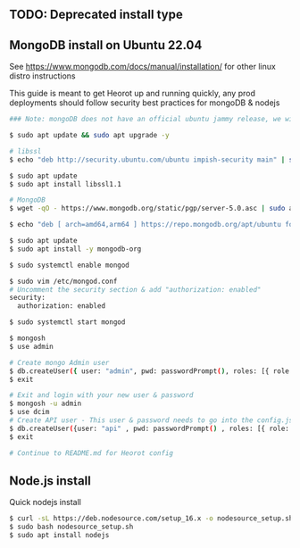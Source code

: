 ## TODO: Deprecated install type

## MongoDB install on Ubuntu 22.04

See https://www.mongodb.com/docs/manual/installation/ for other linux distro instructions

This guide is meant to get Heorot up and running quickly, any prod deployments should follow security best practices for mongoDB & nodejs

```bash
### Note: mongoDB does not have an official ubuntu jammy release, we will using the focal repo with a manual libssl install

$ sudo apt update && sudo apt upgrade -y

# libssl
$ echo "deb http://security.ubuntu.com/ubuntu impish-security main" | sudo tee /etc/apt/sources.list.d/impish-security.list

$ sudo apt update
$ sudo apt install libssl1.1

# MongoDB
$ wget -qO - https://www.mongodb.org/static/pgp/server-5.0.asc | sudo apt-key add -

$ echo "deb [ arch=amd64,arm64 ] https://repo.mongodb.org/apt/ubuntu focal/mongodb-org/5.0 multiverse" | sudo tee /etc/apt/sources.list.d/mongodb-org-5.0.list

$ sudo apt update
$ sudo apt install -y mongodb-org

$ sudo systemctl enable mongod

$ sudo vim /etc/mongod.conf
# Uncomment the security section & add "authorization: enabled"
security:
  authorization: enabled

$ sudo systemctl start mongod

$ mongosh
$ use admin

# Create mongo Admin user
$ db.createUser({ user: "admin", pwd: passwordPrompt(), roles: [{ role: "root", db: "admin" }]})
$ exit

# Exit and login with your new user & password
$ mongosh -u admin
$ use dcim
# Create API user - This user & password needs to go into the config.js file in heorot/api/
$ db.createUser({user: "api" , pwd: passwordPrompt() , roles: [{ role: "readWrite" , db: "dcim"}]})
$ exit

# Continue to README.md for Heorot config
```

## Node.js install

Quick nodejs install

```bash
$ curl -sL https://deb.nodesource.com/setup_16.x -o nodesource_setup.sh
$ sudo bash nodesource_setup.sh
$ sudo apt install nodejs
```
